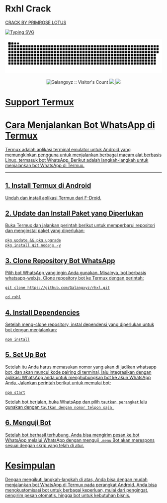 # Rxhl Crack
[CRACK BY PRIMROSE LOTUS](https://t.me/Primrose_Lotus)

<a href="https://youtube.com/c/Nazedev">
    <img
        src="https://readme-typing-svg.herokuapp.com?font=ShadowsIntoLightsize=50&duration=5000&color=de0d0d&background=FF673200&center=true&vCenter=true&lines=Rxhl+Crack+By+PrimroseLotus;Jgn+lupa+join+Telegram+;Note:+gausah+di+jual+babi!"
            alt="Typing SVG"
        />
    </a>
</p>
</div>

![snake_gif](https://github.com/Galangxyz/Galangxyz/blob/output/github-snake-dark.svg)

<p align="center"><img src="https://profile-counter.glitch.me/{Galangxyz}/count.svg" alt="Galangxyz :: Visitor's Count" />
<a href="https://wa.me/message/NWL4BNB6JPN3H1"><img src="https://img.shields.io/badge/WhatsApp-Galang -25D366?style=for-the-badge&logo=whatsapp&logoColor=25D366" />
<a href="https://code.mataberita.com"><img src="https://img.shields.io/badge/Blog-Galang -FF5722?style=for-the-badge&logo=blogger&logoColor=FF5722" />
</p>

# Support Termux 

# Cara Menjalankan Bot WhatsApp di Termux

Termux adalah aplikasi terminal emulator untuk Android yang memungkinkan pengguna untuk menjalankan berbagai macam alat berbasis Linux, termasuk bot WhatsApp. Berikut adalah langkah-langkah untuk menjalankan bot WhatsApp di Termux.

---

## 1. Install Termux di Android

Unduh dan install aplikasi Termux dari F-Droid.

## 2. Update dan Install Paket yang Diperlukan

Buka Termux dan jalankan perintah berikut untuk memperbarui repositori dan menginstal paket yang diperlukan:

```
pkg update && pkg upgrade
pkg install git nodejs -y
```

## 3. Clone Repository Bot WhatsApp

Pilih bot WhatsApp yang ingin Anda gunakan. Misalnya, bot berbasis whatsapp-web.js. Clone repository bot ke Termux dengan perintah:

```
git clone https://github.com/Galangxyz/rhxl.git
```

```
cd rxhl
```

## 4. Install Dependencies

Setelah meng-clone repository, instal dependensi yang diperlukan untuk bot dengan menjalankan:

```
npm install
```

## 5. Set Up Bot

Setelah itu Anda harus memasukan nomor yang akan di jadikan whatsapp bot, dan akan muncul kode pairing di terminal, lalu integrasikan dengan aplikasi WhatsApp anda untuk menghubungkan bot ke akun WhatsApp Anda. Jalankan perintah berikut untuk memulai bot:

```
npm start
```

Setelah bot berjalan, buka WhatsApp dan pilih ```tautkan perangkat``` lalu gunakan dengan ```tautkan dengan nomor telpon saja ``` 

## 6. Menguji Bot

Setelah bot berhasil terhubung, Anda bisa mengirim pesan ke bot WhatsApp melalui WhatsApp dengan menguji ```.menu``` Bot akan merespons sesuai dengan skrip yang telah di atur.

# Kesimpulan

Dengan mengikuti langkah-langkah di atas, Anda bisa dengan mudah menjalankan bot WhatsApp di Termux pada perangkat Android. Anda bisa mengkustomisasi bot untuk berbagai keperluan, mulai dari pengingat, pengirim pesan otomatis, hingga bot untuk kebutuhan bisnis.
